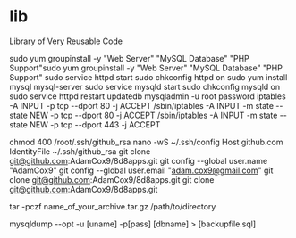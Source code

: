 lib
===

Library of Very Reusable Code

sudo yum groupinstall -y "Web Server" "MySQL Database" "PHP Support"sudo yum groupinstall -y "Web Server" "MySQL Database" "PHP Support"
sudo service httpd start
sudo chkconfig httpd on
sudo yum install mysql mysql-server
sudo service mysqld start
sudo chkconfig mysqld on
sudo service httpd restart
updatedb
mysqladmin -u root password
iptables -A INPUT -p tcp --dport 80 -j ACCEPT
/sbin/iptables -A INPUT -m state --state NEW -p tcp --dport 80 -j ACCEPT
/sbin/iptables -A INPUT -m state --state NEW -p tcp --dport 443 -j ACCEPT

chmod 400 /root/.ssh/github_rsa
nano -wS ~/.ssh/config
  Host github.com
  IdentityFile ~/.ssh/github_rsa
git clone git@github.com:AdamCox9/8d8apps.git
git config --global user.name "AdamCox9"
git config --global user.email "adam.cox9@gmail.com"
git clone git@github.com:AdamCox9/8d8apps.git
git clone git@github.com:AdamCox9/8d8apps.git

tar -pczf name_of_your_archive.tar.gz /path/to/directory

mysqldump --opt -u [uname] -p[pass] [dbname] > [backupfile.sql]


